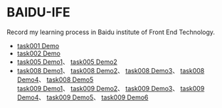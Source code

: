 # BAIDU-IFE
Record my learning process in Baidu institute of Front End  Technology.<br>
* [task001 Demo](https://eureka2020.github.io/baidu-ife/task001/resume.html)<br>
* [task002 Demo](https://eureka2020.github.io/baidu-ife/task002/layout.html)<br>
* [task005 Demo1](https://eureka2020.github.io/baidu-ife/task005/calculator.html)、
[task005 Demo2](https://eureka2020.github.io/baidu-ife/task005/resume.html)<br>
* [task008 Demo1](https://eureka2020.github.io/baidu-ife/task008/eventDelegation.html)、
[task008 Demo2](https://eureka2020.github.io/baidu-ife/task008/inputDemo.html)、
[task008 Demo3](https://eureka2020.github.io/baidu-ife/task008/randomColorExample.html)、
[task008 Demo4](https://eureka2020.github.io/baidu-ife/task008/setTimeout-setInterval.html)、
[task008 Demo5](https://eureka2020.github.io/baidu-ife/task008/show-hidden.html)<br>
[task009 Demo1](https://eureka2020.github.io/baidu-ife/task009/numDemo.html)、
[task009 Demo2](https://eureka2020.github.io/baidu-ife/task009/stringDemo.html)、
[task009 Demo3](https://eureka2020.github.io/baidu-ife/task009/queueDemo1.html)、
[task009 Demo4](https://eureka2020.github.io/baidu-ife/task009/queueDemo2.html)、
[task009 Demo5](https://eureka2020.github.io/baidu-ife/task009/stackDemo1.html)、
[task009 Demo6](https://eureka2020.github.io/baidu-ife/task009/stackDemo2.html)<br>
